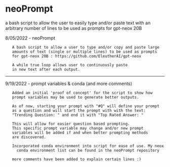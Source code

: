 # neoPrompt
a bash script to allow the user to easily type and/or paste text with an arbitrary number of lines to be used as prompts for gpt-neox 20B


  8/05/2022 - neoPrompt

       A bash script to allow a user to type and/or copy and paste large 
       amounts of text (single or multiple lines) to be used as prompts 
       for gpt-neox 20B : https://github.com/EleutherAI/gpt-neox

       A while true loop allows user to continuously paste
       in new text after each output.

  -------------------------------------------------------------------------------

  9/19/2022 - prompt variables & conda (and more comments)
  
       Added an initial 'proof of concept' for the script to show how 
       prompt variables may be used to generate better outputs. 

       As of now, starting your prompt with "#Q" will define your prompt 
       as a question and will start the prompt with with the text:
       "Trending Question: " and end it with "Top Rated Answer: "

       This will allow for easier question based prompting.
       This specific prompt variable may change and/or new prompt
       variables will be added if and when better prompting methods 
       are discovered.

       Incorporated conda environment into script for ease of use. My neox 
	     conda environment list can be found in the neoPrompt repository

       more comments have been added to explain certain lines :)
